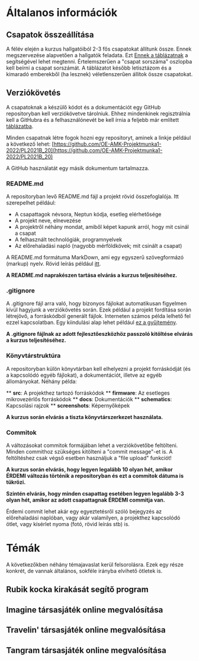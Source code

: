 # Általanos információk

## Csapatok összeállítása

A félév elején a kurzus hallgatóiból 2-3 fős csapatokat állítunk össze. Ennek megszervezése alapvetően a hallgatók feladata. Ezt
[Ennek a táblázatnak](https://docs.google.com/spreadsheets/d/1p0TsBbAVa2YAOYLpg4l1MPVzsMZLEM9Fl2YJtVPmkk4/edit#gid=0)
a segítségével lehet megtenni. Értelemszerűen a "csapat sorszáma" oszlopba kell beírni
a csapat sorszámát. A táblázatot később letisztázom és a kimaradó emberekből (ha
lesznek) véletlenszerűen állítok össze csapatokat.

## Verziókövetés

A csapatoknak a készülő kódot és a dokumentációt egy GitHub repositoryban kell
verziókövetve tárolniuk. Ehhez mindenkinek regisztrálnia kell a GitHubra és
a felhasználónevét be kell írnia a feljebb már említett [táblázatba](https://docs.google.com/spreadsheets/d/1p0TsBbAVa2YAOYLpg4l1MPVzsMZLEM9Fl2YJtVPmkk4/edit#gid=0).

Minden csapatnak létre fogok hozni egy repositoryt, aminek a linkje
például a következő lehet:
[https://github.com/OE-AMK-Projektmunka1-2022/PL2021B_20](https://github.com/OE-AMK-Projektmunka1-2022/PL2021B_20)

A GitHub használatát egy másik dokumentum tartalmazza.

### README.md

A repositoryban levő README.md fájl a projekt rövid összefoglalója.
Itt szerepelhet például:

 * A csapattagok névsora, Neptun kódja, esetleg elérhetősége
 * A projekt neve, elnevezése
 * A projektről néhány mondat, amiből képet kapunk arról, hogy mit csinál a csapat
 * A felhasznált technológiák, programnyelvek
 * Az előrehaladási napló (nagyobb mérföldkövek; mit csinált a csapat)

A README.md formátuma MarkDown, ami egy egyszerű szövegformázó (markup) nyelv.
Rövid leírás például [itt](https://www.markdownguide.org/basic-syntax/).

**A README.md naprakészen tartása elvárás a kurzus teljesítéséhez.**

### .gitignore

A .gitignore fájl arra való, hogy bizonyos fájlokat automatikusan figyelmen kívül
hagyjunk a verziókövetés során. Ezek például a projekt fordítása során létrejövő,
a forráskódból generált fájlok. Interneten számos példa lelhető fel ezzel kapcsolatban.
Egy kiindulási alap lehet például
[ez a gyűjtemény](https://github.com/github/gitignore).

**A .gitignore fájlnak az adott fejlesztőeszközhöz passzoló kitöltése elvárás
a kurzus teljesítéséhez.**

### Könyvtárstruktúra

A repositoryban külön könyvtárban kell elhelyezni a projekt forráskódját (és a
kapcsolódó egyéb fájlokat), a dokumentációt, illetve az egyéb állományokat.
Néhány példa:

 ** **src**: A projekthez tartozó forráskódok
 ** **firmware**: Az esetleges mikrovezérlős forráskódok
 ** **docs**: Dokumentációk
 ** **schematics**: Kapcsolási rajzok
 ** **screenshots**: Képernyőképek

**A kurzus során elvárás a tiszta könyvtárszerkezet használata.**

### Commitok

A változásokat commitok formájában lehet a verziókövetőbe feltölteni. Minden
commithoz szükséges kitölteni a "commit message"-et is. A feltöltéshez
csak végső esetben használjuk a "file upload" funkciót!

**A kurzus során elvárás, hogy legyen legalább 10 olyan hét, amikor ÉRDEMI
változás történik a repositoryban és ezt a commitok dátuma is tükrözi.**

**Szintén elvárás, hogy minden csapattag esetében legyen legalább 3-3 olyan hét,
amikor az adott csapattagnak ÉRDEMI commitja van.**

Érdemi commit lehet akár egy egyeztetésről szóló bejegyzés az előrehaladási
naplóban, vagy akár valamilyen, a projekthez kapcsolódó ötlet, vagy kísérlet nyoma
(fotó, rövid leírás stb) is.

# Témák

A következőkben néhány témajavaslat kerül felsorolásra. Ezek egy része konkrét,
de vannak általános, sokféle irányba elvihető ötletek is.

## Rubik kocka kirakását segítő program

## Imagine társasjáték online megvalósítása

## Travelin' társasjáték online megvalósítása

## Tangram társasjáték online megvalósítása


